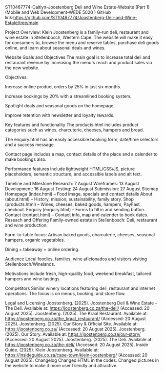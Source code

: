 ST10467774-Caitlyn-Joostenberg Deli and Wine Estate-Website (Part 1)
(Mobile and Web Development-WEDE 5020 )
GitHub link:https://github.com/ST10467774/Joostenberg-Deli-and-Wine-Estate/tree/main 

Project Overview: Klein Joostenberg is a family-run deli, restaurant and wine estate in Stellenbosch, Western Cape. The website will make it easy for consumers to, browse the menu and reserve tables, purchase deli goods online, and learn about seasonal deals and wines.

Website Goals and Objectives
The main goal is to increase total deli and restaurant revenue by increasing the menu's reach and product sales via the new website.

Objectives:

Increase online product orders by 25% in just six months.

Increase bookings by 20% with a streamlined booking system.

Spotlight deals and seasonal goods on the homepage.

Improve retention with newsletter and loyalty rewards.

Key features and functionality
The products.html includes product categories such as wines, charcuterie, cheeses, hampers and bread.

The enquiry.html has an easily accessible booking form, date/time selectors and a success message.

Contact page includes a map, contact details of the place and a calender to make bookings also.

Performance features include lightweight HTML/CSS/JS, picture placeholders, semantic structure, and accessible labels and alt text.

Timeline and Milestone
Research: 7 August
Wireframes: 13 August
Development: 16 August
Testing: 24 August
Submission: 27 August
Sitemap
Homepage (index.html) – Food image, specials and contact details
About (about.html) – History, mission, sustainability, family story.
Shop (products.html) – Wines, cheeses, baked goods, hampers, PayFast checkout.
Enquiry (enquiry.html) – Forms to fill in and sending button.
Contact (contact.html) – Contact info, map and calender to book dates.
Reseach and Offering
Family-owned estate in Stellenbosch: Deli, restaurant and wine production.

Farm-to-table focus: Artisan baked goods, charcuterie, cheeses, seasonal hampers, organic vegetables.

Dining + takeaway + online ordering.

Audience
Local foodies, families, wine aficionados and visitors visiting Stellenbosch/Winelands.

Motivations include fresh, high-quality food, weekend breakfast, tailored hampers and wine tastings.

Competitors
Similar winery locations featuring deli, restaurant and internet operations. The focus is on menus, booking, and store flow.

Legal and Licensing
Joostenberg. (2025). Joostenberg Deli & Wine Estate – The Deli. Available at: https://joostenberg.co.za/the-deli/ (Accessed: 20 August 2025).
Joostenberg. (2025). The Kraal Restaurant. Available at: https://joostenberg.co.za/the_kraal_restaurant/ (Accessed: 20 August 2025).
Joostenberg. (2025). Our Story & Official Site. Available at: https://joostenberg.co.za/ (Accessed: 20 August 2025).
Joostenberg. (2025). Our Story. Available at: https://joostenberg.co.za/our-story/ (Accessed: 20 August 2025).
Joostenberg. (2025). The Deli. Available at: https://joostenberg.co.za/the-deli/ (Accessed: 20 August 2025).
Inside Guide. (2025). Klein Joostenberg. Available at: https://insideguide.co.za/cape-town/klein-joostenberg/ (Accessed: 20 August 2025).
Changelog
Changed HTML in the codes. Changed pictures in the website to make it more user friendly and attractive.
